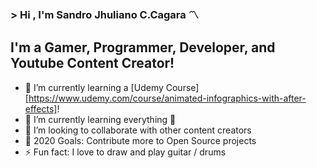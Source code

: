 ### > Hi , I'm Sandro Jhuliano C.Cagara :part_alternation_mark:

## I'm a Gamer, Programmer, Developer, and Youtube Content Creator!
- 🔭 I’m currently learning a [Udemy Course][https://www.udemy.com/course/animated-infographics-with-after-effects]!
- 🌱 I’m currently learning everything 🤣
- 👯 I’m looking to collaborate with other content creators
- 🥅 2020 Goals: Contribute more to Open Source projects
- ⚡ Fun fact: I love to draw and play guitar / drums